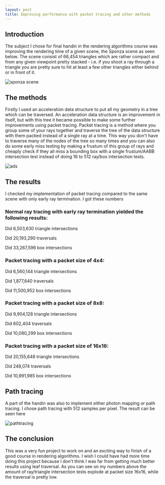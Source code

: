 ```yaml
---
layout: post
title: Improving performance with packet tracing and other methods
---
```


Introduction
------------

The subject I chose for final handin in the rendering algorithms course was improving the rendering time of a given scene, the Sponza scene as seen below. The scene consist of 66,454 triangles which are rather compact and from any given viewpoint pretty stacked - i.e. if you shoot a ray through a triangle you are pretty sure to hit at least a few other triangles either behind or in front of it.

<img src="https://madsravn.dk/images/mravn_sponza.png" alt="sponza scene" />

The methods
-----------

Firstly I used an acceleration data structure to put all my geometry in a tree which can be traversed. An acceleration data structure is an improvement in itself, but with this tree it became possible to make some further improvements using packet tracing. Packet tracing is a method where you group some of your rays together and traverse the tree of the data structure with them packed instead of a single ray at a time. This way you don't have to traverse many of the nodes of the tree so many times and you can also do some early miss testing by making a frustum of this group of rays and cheaply check if they all miss a bounding box with a single frustum/AABB intersection test instead of doing 16 to 512 ray/box intersection tests. 

<img src="https://madsravn.dk/images/mravn_ads.png" alt="ads" />

The results
-----------

I checked my implementation of packet tracing compared to the same scene with only early ray termination. I got these numbers

### Normal ray tracing with early ray termination yielded the following results:

Did 6,503,630 triangle intersections

Did 20,193,290 traversals

Did 33,267,596 box intersections

### Packet tracing with a packet size of 4x4:

Did 6,560,144 triangle intersections

Did 1,877,640 traversals

Did 11,500,952 box intersections

### Packet tracing with a packet size of 8x8:

Did 9,904,128 triangle intersections

Did 602,404 traversals

Did 10,080,299 box intersections

### Packet tracing with a packet size of 16x16:

Did 20,155,648 triangle intersections

Did 248,074 traversals

Did 10,991,985 box intersections




Path tracing
-----------

A part of the handin was also to implement either photon mapping or path tracing. I chose path tracing with 512 samples per pixel. The result can be seen here

<img src="https://madsravn.dk/images/teapot.pathtracing.png" alt="pathtracing" />

The conclusion
--------------

This was a very fun project to work on and an exciting way to finish of a good course in rendering algorithms. I wish I could have had more time doing this project because I don't think I was far from getting much better results using leaf traversal. As you can see on my numbers above the amount of ray/triangle intersection tests explode at packet size 16x16, while the traversal is pretty low. 
